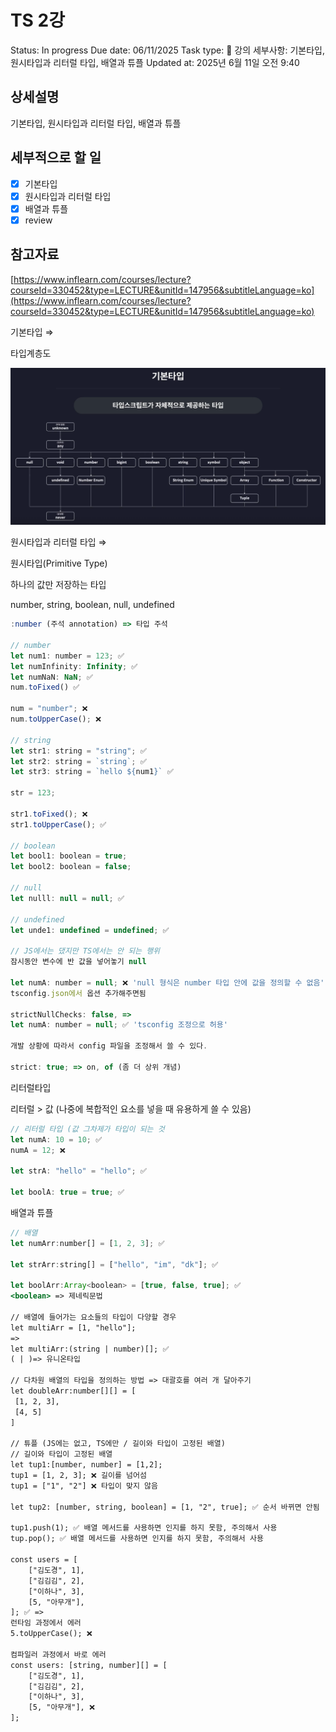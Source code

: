 # TS 2강

Status: In progress
Due date: 06/11/2025
Task type: 👀 강의
세부사항: 기본타입, 원시타입과 리터럴 타입, 배열과 튜플
Updated at: 2025년 6월 11일 오전 9:40

## 상세설명

기본타입, 원시타입과 리터럴 타입, 배열과 튜플

## 세부적으로 할 일

- [x] 기본타입
- [x] 원시타입과 리터럴 타입
- [x] 배열과 튜플
- [x] review

## 참고자료

[https://www.inflearn.com/courses/lecture?courseId=330452&type=LECTURE&unitId=147956&subtitleLanguage=ko](https://www.inflearn.com/courses/lecture?courseId=330452&type=LECTURE&unitId=147956&subtitleLanguage=ko)

기본타입 ⇒

타입계층도

![타입계층도.png](img/타입계층도.png)

원시타입과 리터럴 타입 ⇒

원시타입(Primitive Type)

하나의 값만 저장하는 타입

number, string, boolean, null, undefined

```jsx
:number (주석 annotation) => 타입 주석

// number
let num1: number = 123; ✅
let numInfinity: Infinity; ✅
let numNaN: NaN; ✅
num.toFixed() ✅

num = "number"; ❌
num.toUpperCase(); ❌

// string
let str1: string = "string"; ✅
let str2: string = `string`; ✅
let str3: string = `hello ${num1}` ✅

str = 123;

str1.toFixed(); ❌
str1.toUpperCase(); ✅

// boolean
let bool1: boolean = true;
let bool2: boolean = false;

// null
let nulll: null = null; ✅

// undefined
let unde1: undefined = undefined; ✅

// JS에서는 댔지만 TS에서는 안 되는 행위
잠시동안 변수에 반 값을 넣어놓기 null

let numA: number = null; ❌ 'null 형식은 number 타입 안에 값을 정의할 수 없음'
tsconfig.json에서 옵션 추가해주면됨

strictNullChecks: false, =>
let numA: number = null; ✅ 'tsconfig 조정으로 허용'

개발 상황에 따라서 config 파일을 조정해서 쓸 수 있다.

strict: true; => on, of (좀 더 상위 개념)
```

리터럴타입

리터럴 > 값 (나중에 복합적인 요소를 넣을 때 유용하게 쓸 수 있음)

```jsx
// 리터럴 타입 (값 그차제가 타입이 되는 것
let numA: 10 = 10; ✅
numA = 12; ❌

let strA: "hello" = "hello"; ✅

let boolA: true = true; ✅
```

배열과 튜플

```jsx
// 배열
let numArr:number[] = [1, 2, 3]; ✅

let strArr:string[] = ["hello", "im", "dk"]; ✅

let boolArr:Array<boolean> = [true, false, true]; ✅
<boolean> => 제네릭문법

// 배열에 들어가는 요소들의 타입이 다양할 경우
let multiArr = [1, "hello"];
=>
let multiArr:(string | number)[]; ✅
( | )=> 유니온타입

// 다차원 배열의 타입을 정의하는 방법 => 대괄호를 여러 개 달아주기
let doubleArr:number[][] = [
 [1, 2, 3],
 [4, 5]
]

// 튜플 (JS에는 없고, TS에만 / 길이와 타입이 고정된 배열)
// 길이와 타입이 고정된 배열
let tup1:[number, number] = [1,2];
tup1 = [1, 2, 3]; ❌ 길이를 넘어섬
tup1 = ["1", "2"] ❌ 타입이 맞지 않음

let tup2: [number, string, boolean] = [1, "2", true]; ✅ 순서 바뀌면 안됨

tup1.push(1); ✅ 배열 메서드를 사용하면 인지를 하지 못함, 주의해서 사용
tup.pop(); ✅ 배열 메서드를 사용하면 인지를 하지 못함, 주의해서 사용

const users = [
	["김도경", 1],
	["김김김", 2],
	["이하나", 3],
	[5, "아무개"],
]; ✅ =>
런타임 과정에서 에러
5.toUpperCase(); ❌

컴파일러 과정에서 바로 에러
const users: [string, number][] = [
	["김도경", 1],
	["김김김", 2],
	["이하나", 3],
	[5, "아무개"], ❌
];
```
